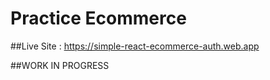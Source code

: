 
# Practice Ecommerce 
##Live Site : https://simple-react-ecommerce-auth.web.app

##WORK IN PROGRESS





